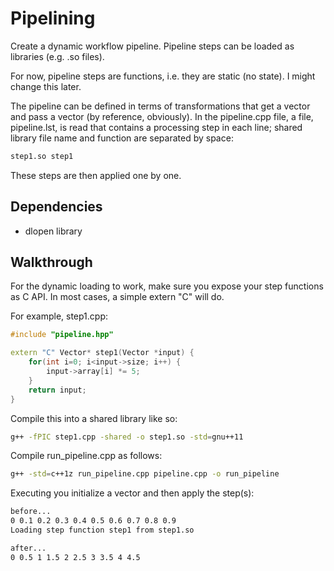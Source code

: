 # Pipelining
Create a dynamic workflow pipeline. Pipeline steps can be loaded as libraries (e.g. .so files).

For now, pipeline steps are functions, i.e. they are static (no state). I might change this later.

The pipeline can be defined in terms of transformations that get a vector and pass a vector (by reference, obviously). In the pipeline.cpp file, a file, pipeline.lst, is read that contains a processing step in each line; shared library file name and function are separated by space:
```bash
step1.so step1
```

These steps are then applied one by one.

## Dependencies
* dlopen library

## Walkthrough
For the dynamic loading to work, make sure you expose your step functions as C API. In most cases, a simple extern "C" will do.

For example, step1.cpp:
```cpp
#include "pipeline.hpp"

extern "C" Vector* step1(Vector *input) {
    for(int i=0; i<input->size; i++) {
        input->array[i] *= 5;
    }
    return input;
}
```

Compile this into a shared library like so:
```bash
g++ -fPIC step1.cpp -shared -o step1.so -std=gnu++11
```

Compile run_pipeline.cpp as follows:
```bash
g++ -std=c++1z run_pipeline.cpp pipeline.cpp -o run_pipeline
```

Executing you initialize a vector and then apply the step(s):
```bash
before...
0 0.1 0.2 0.3 0.4 0.5 0.6 0.7 0.8 0.9
Loading step function step1 from step1.so

after...
0 0.5 1 1.5 2 2.5 3 3.5 4 4.5
```


